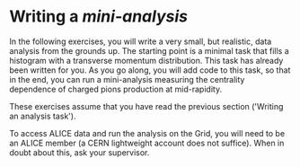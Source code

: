 # Writing a *mini-analysis*

In the following exercises, you will write a very small, but realistic, data analysis from the grounds up. The starting point is a minimal task that fills a histogram with a transverse momentum distribution. This task has already been written for you. As you go along, you will add code to this task, so that in the end, you can run a mini-analysis measuring the centrality dependence of charged pions production at mid-rapidity. 

These exercises assume that you have read the previous section ('Writing an analysis task'). 

To access ALICE data and run the analysis on the Grid, you will need to be an ALICE member (a CERN lightweight account does not suffice). When in doubt about this, ask your supervisor.  
